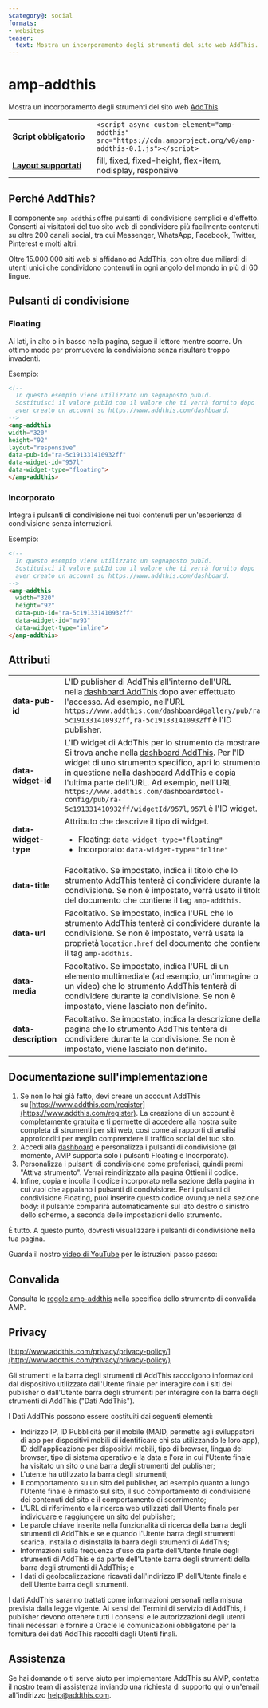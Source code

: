 ```yaml
---
$category@: social
formats:
- websites
teaser:
  text: Mostra un incorporamento degli strumenti del sito web AddThis.
---
```


<!--- Reformatted by Reftar! for AMP (go/reftar) on 2019-06-13 -->
<!---
Copyright 2018 The AMP HTML Authors. All Rights Reserved.

Licensed under the Apache License, Version 2.0 (the "License");
you may not use this file except in compliance with the License.
You may obtain a copy of the License at

      http://www.apache.org/licenses/LICENSE-2.0

Unless required by applicable law or agreed to in writing, software
distributed under the License is distributed on an "AS-IS" BASIS,
WITHOUT WARRANTIES OR CONDITIONS OF ANY KIND, either express or implied.
See the License for the specific language governing permissions and
limitations under the License.
-->

# amp-addthis

Mostra un incorporamento degli strumenti del sito web [AddThis](https://www.addthis.com).

<table>
  <tr>
    <td width="40%"><strong>Script obbligatorio</strong></td>
    <td><code>&lt;script async custom-element="amp-addthis" src="https://cdn.ampproject.org/v0/amp-addthis-0.1.js">&lt;/script></code></td>
  </tr>
  <tr>
    <td class="col-fourty"><strong><a href="https://www.ampproject.org/docs/guides/responsive/control_layout.html">Layout supportati</a></strong></td>
    <td>fill, fixed, fixed-height, flex-item, nodisplay, responsive</td>
  </tr>
</table>


## Perché AddThis?

Il componente `amp-addthis` offre pulsanti di condivisione semplici e d'effetto. Consenti ai visitatori del tuo sito web di condividere più facilmente contenuti su oltre 200 canali social, tra cui Messenger, WhatsApp, Facebook, Twitter, Pinterest e molti altri.

Oltre 15.000.000 siti web si affidano ad AddThis, con oltre due miliardi di utenti unici che condividono contenuti in ogni angolo del mondo in più di 60 lingue.

## Pulsanti di condivisione

### Floating

Ai lati, in alto o in basso nella pagina, segue il lettore mentre scorre. Un ottimo modo per promuovere la condivisione senza risultare troppo invadenti.

Esempio:
```html
<!--
  In questo esempio viene utilizzato un segnaposto pubId.
  Sostituisci il valore pubId con il valore che ti verrà fornito dopo
  aver creato un account su https://www.addthis.com/dashboard.
-->
<amp-addthis
width="320"
height="92"
layout="responsive"
data-pub-id="ra-5c191331410932ff"
data-widget-id="957l"
data-widget-type="floating">
</amp-addthis>
```

### Incorporato

Integra i pulsanti di condivisione nei tuoi contenuti per un'esperienza di condivisione senza interruzioni.

Esempio:
```html
<!--
  In questo esempio viene utilizzato un segnaposto pubId.
  Sostituisci il valore pubId con il valore che ti verrà fornito dopo
  aver creato un account su https://www.addthis.com/dashboard.
-->
<amp-addthis
  width="320"
  height="92"
  data-pub-id="ra-5c191331410932ff"
  data-widget-id="mv93"
  data-widget-type="inline">
</amp-addthis>
```

## Attributi

<table>
  <tr>
    <td width="40%"><strong>data-pub-id</strong></td>
    <td>L'ID publisher di AddThis all'interno dell'URL nella <a href="https://addthis.com/dashboard">dashboard AddThis</a> dopo aver effettuato l'accesso. Ad esempio, nell'URL <code>https://www.addthis.com/dashboard#gallery/pub/ra-5c191331410932ff</code>, <code>ra-5c191331410932ff</code> è l'ID publisher.</td>
  </tr>
  <tr>
    <td width="40%"><strong>data-widget-id</strong></td>
    <td>L'ID widget di AddThis per lo strumento da mostrare. Si trova anche nella <a href="https://addthis.com/dashboard">dashboard AddThis</a>. Per l'ID widget di uno strumento specifico, apri lo strumento in questione nella dashboard AddThis e copia l'ultima parte dell'URL. Ad esempio, nell'URL <code>https://www.addthis.com/dashboard#tool-config/pub/ra-5c191331410932ff/widgetId/957l</code>, <code>957l</code> è l'ID widget.</td>
  </tr>
  <tr>
    <td width="40%"><strong>data-widget-type</strong></td>
    <td>Attributo che descrive il tipo di widget.
      <ul>
        <li>Floating: <code>data-widget-type="floating"</code></li>
        <li>Incorporato: <code>data-widget-type="inline"</code></li>
      </ul></td>
    </tr>
    <tr>
      <td width="40%"><strong>data-title</strong></td>
      <td>Facoltativo. Se impostato, indica il titolo che lo strumento AddThis tenterà di condividere durante la condivisione. Se non è impostato, verrà usato il titolo del documento che contiene il tag <code>amp-addthis</code>.</td>
    </tr>
    <tr>
      <td width="40%"><strong>data-url</strong></td>
      <td>Facoltativo. Se impostato, indica l'URL che lo strumento AddThis tenterà di condividere durante la condivisione. Se non è impostato, verrà usata la proprietà <code>location.href</code> del documento che contiene il tag <code>amp-addthis</code>.</td>
    </tr>
    <tr>
      <td width="40%"><strong>data-media</strong></td>
      <td>Facoltativo. Se impostato, indica l'URL di un elemento multimediale (ad esempio, un'immagine o un video) che lo strumento AddThis tenterà di condividere durante la condivisione. Se non è impostato, viene lasciato non definito.</td>
    </tr>
    <tr>
      <td width="40%"><strong>data-description</strong></td>
      <td>Facoltativo. Se impostato, indica la descrizione della pagina che lo strumento AddThis tenterà di condividere durante la condivisione. Se non è impostato, viene lasciato non definito.</td>
    </tr>
  </table>

## Documentazione sull'implementazione

1. Se non lo hai già fatto, devi creare un account AddThis su [https://www.addthis.com/register](https://www.addthis.com/register). La creazione di un account è completamente gratuita e ti permette di accedere alla nostra suite completa di strumenti per siti web, così come ai rapporti di analisi approfonditi per meglio comprendere il traffico social del tuo sito.
1. Accedi alla [dashboard](https://addthis.com/dashboard) e personalizza i pulsanti di condivisione (al momento, AMP supporta solo i pulsanti Floating e Incorporato).
1. Personalizza i pulsanti di condivisione come preferisci, quindi premi "Attiva strumento". Verrai reindirizzato alla pagina Ottieni il codice.
1. Infine, copia e incolla il codice incorporato nella sezione della pagina in cui vuoi che appaiano i pulsanti di condivisione. Per i pulsanti di condivisione Floating, puoi inserire questo codice ovunque nella sezione body: il pulsante comparirà automaticamente sul lato destro o sinistro dello schermo, a seconda delle impostazioni dello strumento.

È tutto. A questo punto, dovresti visualizzare i pulsanti di condivisione nella tua pagina.

Guarda il nostro [video di YouTube](https://www.youtube.com/watch?v=BSkuAB4er2o) per le istruzioni passo passo:
<amp-youtube width="480" height="270" data-videoid="BSkuAB4er2o" layout="responsive"></amp-youtube>

## Convalida

Consulta le [regole amp-addthis](https://github.com/ampproject/amphtml/blob/master/extensions/amp-addthis/validator-amp-addthis.protoascii) nella specifica dello strumento di convalida AMP.

## Privacy

[http://www.addthis.com/privacy/privacy-policy/](http://www.addthis.com/privacy/privacy-policy/)

Gli strumenti e la barra degli strumenti di AddThis raccolgono informazioni dal dispositivo utilizzato dall'Utente finale per interagire con i siti dei publisher o dall'Utente barra degli strumenti per interagire con la barra degli strumenti di AddThis ("Dati AddThis").

I Dati AddThis possono essere costituiti dai seguenti elementi:

* Indirizzo IP, ID Pubblicità per il mobile (MAID, permette agli sviluppatori di app per dispositivi mobili di identificare chi sta utilizzando le loro app), ID dell'applicazione per dispositivi mobili, tipo di browser, lingua del browser, tipo di sistema operativo e la data e l'ora in cui l'Utente finale ha visitato un sito o una barra degli strumenti del publisher;
* L'utente ha utilizzato la barra degli strumenti;
* Il comportamento su un sito del publisher, ad esempio quanto a lungo l'Utente finale è rimasto sul sito, il suo comportamento di condivisione dei contenuti del sito e il comportamento di scorrimento;
* L'URL di riferimento e la ricerca web utilizzati dall'Utente finale per individuare e raggiungere un sito del publisher;
* Le parole chiave inserite nella funzionalità di ricerca della barra degli strumenti di AddThis e se e quando l'Utente barra degli strumenti scarica, installa o disinstalla la barra degli strumenti di AddThis;
* Informazioni sulla frequenza d'uso da parte dell'Utente finale degli strumenti di AddThis e da parte dell'Utente barra degli strumenti della barra degli strumenti di AddThis; e
* I dati di geolocalizzazione ricavati dall'indirizzo IP dell'Utente finale e dell'Utente barra degli strumenti.

I dati AddThis saranno trattati come informazioni personali nella misura prevista dalla legge vigente. Ai sensi dei Termini di servizio di AddThis, i publisher devono ottenere tutti i consensi e le autorizzazioni degli utenti finali necessari e fornire a Oracle le comunicazioni obbligatorie per la fornitura dei dati AddThis raccolti dagli Utenti finali.

## Assistenza

Se hai domande o ti serve aiuto per implementare AddThis su AMP, contatta il nostro team di assistenza inviando una richiesta di supporto [qui](https://www.addthis.com/support/) o un'email all'indirizzo [help@addthis.com](mailto%3ahelp@addthis.com).
